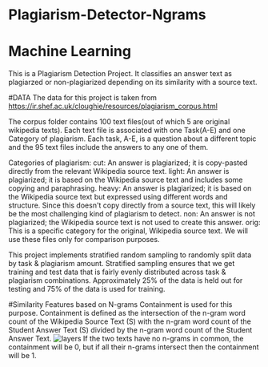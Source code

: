 # Plagiarism-Detector-Ngrams
# Machine Learning

This is a Plagiarism Detection Project. It classifies an answer text as plagiarzed or non-plagiarized depending on its similarity with a source text. 

#DATA
The data for this project is taken from https://ir.shef.ac.uk/cloughie/resources/plagiarism_corpus.html

The corpus folder contains 100 text files(out of which 5 are original wikipedia texts). Each text file is associated with one Task(A-E) and one Category of plagiarism. Each task, A-E, is a question about a different topic and the 95 text files include the answers to any one of them.

Categories of plagiarism: 
cut: An answer is plagiarized; it is copy-pasted directly from the relevant Wikipedia source text.
light: An answer is plagiarized; it is based on the Wikipedia source text and includes some copying and paraphrasing.
heavy: An answer is plagiarized; it is based on the Wikipedia source text but expressed using different words and structure. Since this doesn't copy directly from a source text, this will likely be the most challenging kind of plagiarism to detect.
non: An answer is not plagiarized; the Wikipedia source text is not used to create this answer.
orig: This is a specific category for the original, Wikipedia source text. We will use these files only for comparison purposes.

This project implements stratified random sampling to randomly split data by task & plagiarism amount. Stratified sampling ensures that we get training and test data that is fairly evenly distributed across task & plagiarism combinations. Approximately 25% of the data is held out for testing and 75% of the data is used for training.

#Similarity Features based on N-grams
Containment is used for this purpose. Containment is defined as the intersection of the n-gram word count of the Wikipedia Source Text (S) with the n-gram word count of the Student Answer Text (S) divided by the n-gram word count of the Student Answer Text.
![layers](https://render.githubusercontent.com/render/math?math=%5Cfrac%7B%5Csum%7Bcount%28%5Ctext%7Bngram%7D_%7BA%7D%29%20%5Ccap%20count%28%5Ctext%7Bngram%7D_%7BS%7D%29%7D%7D%7B%5Csum%7Bcount%28%5Ctext%7Bngram%7D_%7BA%7D%29%7D%7D&mode=display)
If the two texts have no n-grams in common, the containment will be 0, but if all their n-grams intersect then the containment will be 1.

